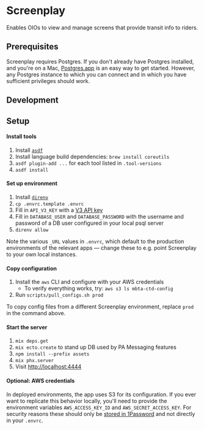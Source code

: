 # Screenplay

Enables OIOs to view and manage screens that provide transit info to riders.

## Prerequisites

Screenplay requires Postgres. If you don't already have Postgres installed, and you're on a Mac, [Postgres.app](https://postgresapp.com/downloads.html) is an easy way to get started. However, any Postgres instance to which you can connect and in which you have sufficient privileges should work.

## Development

## Setup

#### Install tools

1. Install [`asdf`](https://github.com/asdf-vm/asdf)
1. Install language build dependencies: `brew install coreutils`
1. `asdf plugin-add ...` for each tool listed in `.tool-versions`
1. `asdf install`

#### Set up environment

1. Install [`direnv`](https://direnv.net/)
1. `cp .envrc.template .envrc`
1. Fill in `API_V3_KEY` with a [V3 API key](https://api-v3.mbta.com/)
1. Fill in `DATABASE_USER` and `DATABASE_PASSWORD` with the username and password of a DB user configured in your local psql server
1. `direnv allow`

Note the various `_URL` values in `.envrc`, which default to the production
environments of the relevant apps — change these to e.g. point Screenplay to
your own local instances.

#### Copy configuration

1. Install the `aws` CLI and configure with your AWS credentials
   - To verify everything works, try: `aws s3 ls mbta-ctd-config`
1. Run `scripts/pull_configs.sh prod`

To copy config files from a different Screenplay environment, replace `prod` in
the command above.

#### Start the server

1. `mix deps.get`
1. `mix ecto.create` to stand up DB used by PA Messaging features
1. `npm install --prefix assets`
1. `mix phx.server`
1. Visit <http://localhost:4444>

#### Optional: AWS credentials

In deployed environments, the app uses S3 for its configuration. If you ever
want to replicate this behavior locally, you'll need to provide the environment
variables `AWS_ACCESS_KEY_ID` and `AWS_SECRET_ACCESS_KEY`. For security reasons
these should only be [stored in 1Password][1] and not directly in your `.envrc`.

[1]: https://www.notion.so/mbta-downtown-crossing/Storing-Access-Keys-Securely-in-1Password-b89310bc67784722a5a218500f34443d?pm=c
